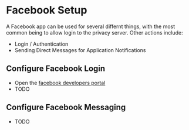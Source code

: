 # Facebook Setup

A Facebook app can be used for several differnt things, with the most common being to allow login to the privacy server.  Other actions include:

-   Login / Authentication
-   Sending Direct Messages for Application Notifications

## Configure Facebook Login

-   Open the [facebook developers portal]()
-   TODO

## Configure Facebook Messaging

-   TODO